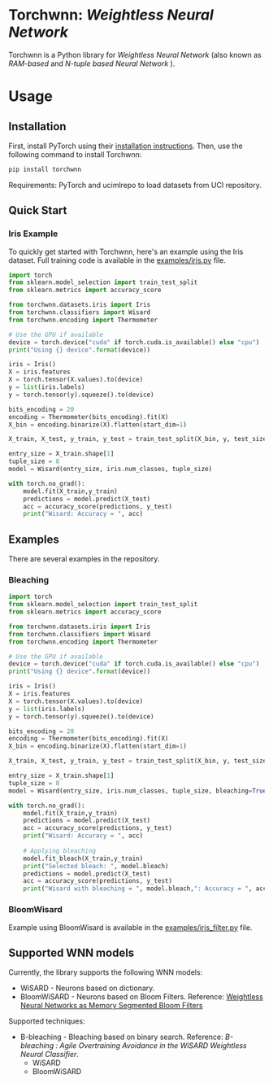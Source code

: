 # Torchwnn: *Weightless Neural Network*

Torchwnn is a Python library for *Weightless Neural Network* (also known as *RAM-based* and *N-tuple based Neural Network* ).

# Usage
## Installation

First, install PyTorch using their [installation instructions](https://pytorch.org/get-started/locally/). Then, use the following command to install Torchwnn:


```bash
pip install torchwnn
```

Requirements: PyTorch and ucimlrepo to load datasets from UCI repository.


## Quick Start

### Iris Example

To quickly get started with Torchwnn, here's an example using the Iris dataset. Full training code is available in the [examples/iris.py](examples/iris.py) file.

```python
import torch
from sklearn.model_selection import train_test_split
from sklearn.metrics import accuracy_score

from torchwnn.datasets.iris import Iris
from torchwnn.classifiers import Wisard
from torchwnn.encoding import Thermometer

# Use the GPU if available
device = torch.device("cuda" if torch.cuda.is_available() else "cpu")
print("Using {} device".format(device))

iris = Iris()
X = iris.features
X = torch.tensor(X.values).to(device)
y = list(iris.labels)
y = torch.tensor(y).squeeze().to(device)

bits_encoding = 20
encoding = Thermometer(bits_encoding).fit(X)    
X_bin = encoding.binarize(X).flatten(start_dim=1)

X_train, X_test, y_train, y_test = train_test_split(X_bin, y, test_size=0.3, random_state = 0)  

entry_size = X_train.shape[1]
tuple_size = 8
model = Wisard(entry_size, iris.num_classes, tuple_size)

with torch.no_grad():
    model.fit(X_train,y_train)
    predictions = model.predict(X_test)  
    acc = accuracy_score(predictions, y_test)
    print("Wisard: Accuracy = ", acc)

```
## Examples

There are several examples in the repository. 

### Bleaching

```python
import torch
from sklearn.model_selection import train_test_split
from sklearn.metrics import accuracy_score

from torchwnn.datasets.iris import Iris
from torchwnn.classifiers import Wisard
from torchwnn.encoding import Thermometer

# Use the GPU if available
device = torch.device("cuda" if torch.cuda.is_available() else "cpu")
print("Using {} device".format(device))

iris = Iris()
X = iris.features
X = torch.tensor(X.values).to(device)
y = list(iris.labels)
y = torch.tensor(y).squeeze().to(device)

bits_encoding = 20
encoding = Thermometer(bits_encoding).fit(X)    
X_bin = encoding.binarize(X).flatten(start_dim=1)

X_train, X_test, y_train, y_test = train_test_split(X_bin, y, test_size=0.3, random_state = 0)  

entry_size = X_train.shape[1]
tuple_size = 8
model = Wisard(entry_size, iris.num_classes, tuple_size, bleaching=True)

with torch.no_grad():
    model.fit(X_train,y_train)
    predictions = model.predict(X_test)  
    acc = accuracy_score(predictions, y_test)
    print("Wisard: Accuracy = ", acc)
    
    # Applying bleaching
    model.fit_bleach(X_train,y_train)
    print("Selected bleach: ", model.bleach)
    predictions = model.predict(X_test)  
    acc = accuracy_score(predictions, y_test)
    print("Wisard with bleaching = ", model.bleach,": Accuracy = ", acc)

```
### BloomWisard

Example using BloomWisard is available in the [examples/iris_filter.py](examples/iris_filter.py) file.

## Supported WNN models
Currently, the library supports the following WNN models:

- WiSARD - Neurons based on dictionary.
- BloomWiSARD - Neurons based on Bloom Filters. Reference: [Weightless Neural Networks as Memory Segmented Bloom Filters](https://www.sciencedirect.com/science/article/abs/pii/S0925231220305105?via%3Dihub)

Supported techniques:
- B-bleaching - Bleaching based on binary search. Reference: *B-bleaching : Agile Overtraining Avoidance in the WiSARD Weightless Neural Classifier*.
    - WiSARD
    - BloomWiSARD

